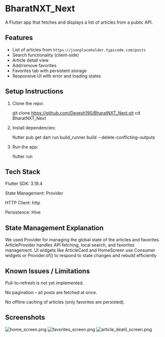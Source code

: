 # BharatNXT_Next

A Flutter app that fetches and displays a list of articles from a public API.

## Features

- List of articles from `https://jsonplaceholder.typicode.com/posts`
- Search functionality (client-side)
- Article detail view
- Add/remove favorites
- Favorites tab with persistent storage
- Responsive UI with error and loading states

## Setup Instructions

1. Clone the repo:

   git clone https://github.com/Devesh190/BharatNXT_Next.git
   cd BharatNXT_Next
2. Install dependencies:

   flutter pub get
   dart run build_runner build --delete-conflicting-outputs
3. Run the app:

   flutter run


## Tech Stack
Flutter SDK: 3.19.4

State Management: Provider

HTTP Client: http

Persistence: Hive

## State Management Explanation
We used Provider for managing the global state of the articles and favorites. 
ArticleProvider handles API fetching, local search, and favorites management. 
UI widgets like ArticleCard and HomeScreen use Consumer widgets or Provider.of() 
to respond to state changes and rebuild efficiently

## Known Issues / Limitations
Pull-to-refresh is not yet implemented.

No pagination – all posts are fetched at once.

No offline caching of articles (only favorites are persisted).

## Screenshots
![home_screen.png](assets/image/home_screen.png)
![favorites_screen.png](assets/image/favorites_screen.png)
![article_deatil_screen.png](assets/image/article_deatil_screen.png)